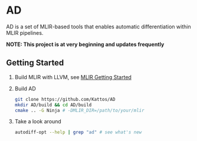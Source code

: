 # AD

AD is a set of MLIR-based tools that enables automatic differentiation within MLIR pipelines.

**NOTE: This project is at very beginning and updates frequently**

## Getting Started

1. Build MLIR with LLVM, see [MLIR Getting Started](https://mlir.llvm.org/getting_started/)

2. Build AD

    ```sh
    git clone https://github.com/Kattos/AD
    mkdir AD/build && cd AD/build
    cmake .. -G Ninja # -DMLIR_DIR=/path/to/your/mlir
    ```

3. Take a look around

    ```sh
    autodiff-opt --help | grep "ad" # see what's new
    ```
